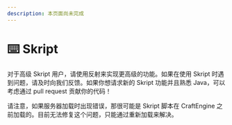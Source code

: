 ```yaml
---
description: 本页面尚未完成
---
```


# ⌨️ Skript

对于高级 Skript 用户，请使用反射来实现更高级的功能。如果在使用 Skript 时遇到问题，请及时向我们反馈。如果你想请求新的 Skript 功能并且熟悉 Java，可以考虑通过 pull request 贡献你的代码！

请注意，如果服务器加载时出现错误，那很可能是 Skript 脚本在 CraftEngine 之前加载的。目前无法修复这个问题，只能通过重新加载来解决。
